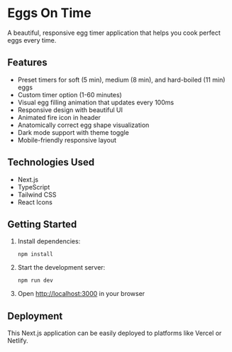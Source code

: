 # Eggs On Time

A beautiful, responsive egg timer application that helps you cook perfect eggs every time.

## Features

- Preset timers for soft (5 min), medium (8 min), and hard-boiled (11 min) eggs
- Custom timer option (1-60 minutes)
- Visual egg filling animation that updates every 100ms
- Responsive design with beautiful UI
- Animated fire icon in header
- Anatomically correct egg shape visualization
- Dark mode support with theme toggle
- Mobile-friendly responsive layout

## Technologies Used

- Next.js
- TypeScript
- Tailwind CSS
- React Icons

## Getting Started

1. Install dependencies:
   ```
   npm install
   ```
2. Start the development server:
   ```
   npm run dev
   ```
3. Open [http://localhost:3000](http://localhost:3000) in your browser

## Deployment

This Next.js application can be easily deployed to platforms like Vercel or Netlify. 